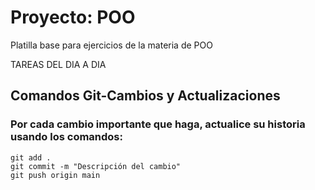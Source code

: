 # Proyecto: POO

Platilla base para ejercicios de la materia de POO

TAREAS DEL DIA A DIA

## Comandos Git-Cambios y Actualizaciones

### Por cada cambio importante que haga, actualice su historia usando los comandos:
```
git add .
git commit -m "Descripción del cambio"
git push origin main
```
